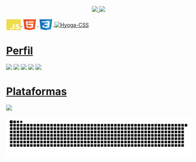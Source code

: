 <div align="center">
  <a href="https://github.com/Hyogaherking">
  <img height="180em" src="https://github-readme-stats.vercel.app/api?username=Hyogaherking&show_icons=true&theme=highcontrast&include_all_commits=true&count_private=true"/>
  <img height="180em" src="https://github-readme-stats.vercel.app/api/top-langs/?username=Hyogaherking&layout=compact&langs_count=7&theme=highcontrast"/>
</div>
 <div style="display: inline_block"><br>
  <img align="center" alt="Hyoga-Js" height="30" width="40" src="https://raw.githubusercontent.com/devicons/devicon/master/icons/javascript/javascript-plain.svg">
  <img align="center" alt="Hyoga-HTML" height="30" width="40" src="https://raw.githubusercontent.com/devicons/devicon/master/icons/html5/html5-original.svg">
  <img align="center" alt="Hyoga-CSS" height="30" width="40" src="https://raw.githubusercontent.com/devicons/devicon/master/icons/css3/css3-original.svg">
   <img align="center" alt="Hyoga-CSS" height="30" width="40" src="https://cdn.jsdelivr.net/gh/devicons/devicon/icons/photoshop/photoshop-plain.svg">
 </div>
<div> 
  <h1>Perfil</h1>
 <a href="https://dashboard.twitch.tv/u/hyogabr_/settings/channel" target="_blank"><img src="https://img.shields.io/badge/Twitch-9146FF?style=for-the-badge&logo=twitch&logoColor=white" target="_blank"></a>
 <a href="https://discord.gg/kjxmaJVR" target="_blank"><img src="https://img.shields.io/badge/Discord-7289DA?style=for-the-badge&logo=discord&logoColor=white" target="_blank"></a> 
 <a href="https://gabriel3dufiladelfo@gmail.com"target="_blank"><img src="https://img.shields.io/badge/Gmail-D14836?style=for-the-badge&logo=gmail&logoColor=white" target="_blank"></a>
<a href="https://www.tiktok.com/@hyogathebest"target="_blank"><img src="https://img.shields.io/badge/TikTok-000000?style=for-the-badge&logo=tiktok&logoColor=white" target="_blank"></a>
  <a href="https://steamcommunity.com/id/hyogacria/"target="_blank"><img src="https://img.shields.io/badge/Steam-000000?style=for-the-badge&logo=steam&logoColor=white"
  </div> 
  <div>
    <h1>Plataformas</h1>
    <a href="github.com/Hyogaherking" target="_blank"> <img src="https://img.shields.io/badge/Windows-0078D6?style=for-the-badge&logo=windows&logoColor=white">
    </a>
    
  ![Snake animation](https://github.com/Hyogaherking/Hyogaherking/blob/output/github-contribution-grid-snake.svg)
 

